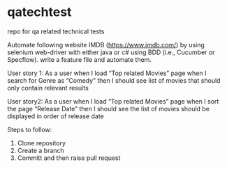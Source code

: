 # qatechtest
repo for qa related technical tests

Automate following website IMDB (https://www.imdb.com/) by using selenium web-driver with either java or c# using BDD (i.e., Cucumber or Specflow). write a feature file and automate them.

User story 1:
  As a user when I load “Top related Movies” page when I search for Genre as “Comedy” then I should see list of movies that should only contain relevant results 

User story2:
  As a user when I load “Top related Movies” page when I sort the page “Release Date” then I should see the list of movies should be displayed in order of release date


Steps to follow:

1. Clone repository
2. Create a branch
3. Committ and then raise pull request
